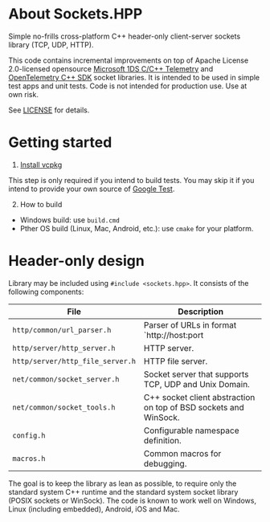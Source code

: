 # About Sockets.HPP

Simple no-frills cross-platform C++ header-only client-server sockets library (TCP, UDP, HTTP).

This code contains incremental improvements on top of Apache License 2.0-licensed opensource
[Microsoft 1DS C/C++ Telemetry](https://github.com/microsoft/cpp_client_telemetry/blob/main/tests/common/HttpServer.hpp)
and [OpenTelemetry C++ SDK]() socket libraries. It is intended to be used in simple test apps
and unit tests. Code is not intended for production use. Use at own risk.

See [LICENSE](./LICENSE) for details.

# Getting started

1. [Install vcpkg](https://vcpkg.io/en/getting-started.html)

This step is only required if you intend to build tests. You may skip it if you intend to
provide your own source of [Google Test](https://github.com/google/googletest).

2. How to build

- Windows build: use `build.cmd`
- Pther OS build (Linux, Mac, Android, etc.): use `cmake` for your platform.

# Header-only design

Library may be included using `#include <sockets.hpp>`. It consists of the following components:

| File      | Description |
| --------- | ----------- |
| `http/common/url_parser.h` | Parser of URLs in format `http://host:port|host:port`. |
| `http/server/http_server.h` | HTTP server. |
| `http/server/http_file_server.h` | HTTP file server. |
| `net/common/socket_server.h` | Socket server that supports TCP, UDP and Unix Domain. |
| `net/common/socket_tools.h` | C++ socket client abstraction on top of BSD sockets and WinSock. |
| `config.h` | Configurable namespace definition. |
| `macros.h` | Common macros for debugging. |

The goal is to keep the library as lean as possible, to require only the standard system C++
runtime and the standard system socket library (POSIX sockets or WinSock). The code is known
to work well on Windows, Linux (including embedded), Android, iOS and Mac.
